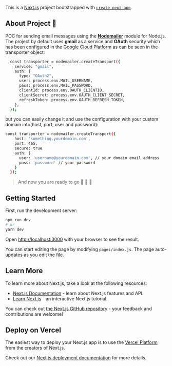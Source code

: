 This is a [Next.js](https://nextjs.org/) project bootstrapped with [`create-next-app`](https://github.com/vercel/next.js/tree/canary/packages/create-next-app).

## About Project :eyes:
POC for sending email messages using the [**Nodemailer**](https://nodemailer.com/about/) module for Node.js.
The project by default uses **gmail** as a service and **OAuth** security which has been configured in the [Google Cloud Platform](https://console.cloud.google.com/home) as can be seen in the transporter object:
```sh
  const transporter = nodemailer.createTransport({
    service: "gmail",
    auth: {
      type: "OAuth2",
      user: process.env.MAIL_USERNAME,
      pass: process.env.MAIL_PASSWORD,
      clientId: process.env.OAUTH_CLIENTID,
      clientSecret: process.env.OAUTH_CLIENT_SECRET,
      refreshToken: process.env.OAUTH_REFRESH_TOKEN,
    },
  });
```
but you can easily change it and use the configuration with your custom domain info(host, port, user and password):
```sh
const transporter = nodemailer.createTransport({
    host: 'something.yourdomain.com',
    port: 465,
    secure: true
    auth: {
      user: 'username@yourdomain.com', // your domain email address
      pass: 'password' // your password
    }
  });
```
> And now you are ready to go :rocket: :rocket: :rocket:

## Getting Started

First, run the development server:

```bash
npm run dev
# or
yarn dev
```

Open [http://localhost:3000](http://localhost:3000) with your browser to see the result.

You can start editing the page by modifying `pages/index.js`. The page auto-updates as you edit the file.

## Learn More

To learn more about Next.js, take a look at the following resources:

- [Next.js Documentation](https://nextjs.org/docs) - learn about Next.js features and API.
- [Learn Next.js](https://nextjs.org/learn) - an interactive Next.js tutorial.

You can check out [the Next.js GitHub repository](https://github.com/vercel/next.js/) - your feedback and contributions are welcome!

## Deploy on Vercel

The easiest way to deploy your Next.js app is to use the [Vercel Platform](https://vercel.com/new?utm_medium=default-template&filter=next.js&utm_source=create-next-app&utm_campaign=create-next-app-readme) from the creators of Next.js.

Check out our [Next.js deployment documentation](https://nextjs.org/docs/deployment) for more details.
